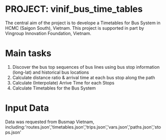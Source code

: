 # PROJECT: vinif_bus_time_tables
The central aim of the project is to develope a Timetables for Bus System in HCMC (Saigon South), Vietnam. This project is supported in part by Vingroup Innovation Foundation, Vietnam. 

Main tasks
==========
1. Discover the bus top sequences of bus lines using bus stop information (long-lat) and historical bus locations  
2. Calculate distance ratio & arrival time at each bus stop along the path
3. Calculate (Interpolate) Arrive Time for each Stops
4. Calculate Timetables for the Bus System 

Input Data
==========
Data was requested from Busmap Vietnam, including:'routes.json','timetables.json','trips.json','vars.json','paths.json','stops.json'
